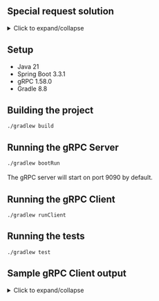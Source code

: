## Special request solution
<details>
<summary>Click to expand/collapse</summary>
  
1. Add the new method to the .proto file:
```
service HospitalService {
  …
  rpc GetAverageAge (AverageAgeRequest) returns (AverageAgeResponse) {}
  …
}
…
message AverageAgeRequest {
    int32 start_year = 1;
    int32 end_year = 2;
}

message AverageAgeResponse {
    repeated PatientAvgAgeData data = 1;
}

message PatientAvgAgeData {
    int32 year = 1;
    int32 month = 2;
    string sex = 3;
    double average_age = 4;
    int32 patient_count = 5;
}
```
2. Use a distributed database system for storing patient data e.g. Cassandra instead of H2.

3. Create a model for patient-age info:
```
@Entity
public class PatientAge {
    private int year;
    private int month;
    private String sex;
    private double averageAge;
    private int patientCount;
    …
}
```
4. Create a service to handle database operations for writing and reading data:
```
@Service
public class AggregatedDataService {
  …
  public void aggregateData(int _year, int _month) {
          String sql =
              "INSERT INTO patient_age (year, month, sex, average_age, patient_count) " +
              "SELECT _year AS year, _month AS month, sex, AVG(age) AS average_age, COUNT(*) AS patient_count " +
              "FROM patients WHERE year = _year AND month = _month GROUP BY sex";
          …
  }

  public List<PatientAge> getAggregatedData(int startYear, int endYear) {
          String sql =
              "SELECT year, month, sex, avg_age, patient_count " +
              "FROM patient_age WHERE year >= startYear AND year <= endYear"
          …
  }
…
}
```
5. Create a service to run aggregation process periodically:
```
@Service
public class AggregationService {
  @Autowired
  private AggregatedDataService aggregatedDataService;

  @Scheduled
      public void aggregateDataDaily() {
          LocalDate localDate = LocalDate.now();
          aggregatedDataService.aggregateData(localDate.getYear(), localDate.getMonth());
          …
      }
  …
}
```
6. Add the new method to GrpcService:
 ```
@GrpcService
public class HospitalServiceImpl extends HospitalServiceGrpc.HospitalServiceImplBase {
    …
    @Autowired
    private AggregatedDataService aggregatedDataService;

    @Override
    public void getAverageAge(AverageAgeRequest request,
                                           StreamObserver<AverageAgeResponse> responseObserver) {
        List<PatientAge> data = aggregatedDataService.getAverageAgeStats(
            request.getStartYear(), request.getEndYear()); 
        …
        responseObserver.onNext(response);
        responseObserver.onCompleted();
   }
  …
}
```
</details>

## Setup
- Java 21
- Spring Boot 3.3.1
- gRPC 1.58.0
- Gradle 8.8

## Building the project
`./gradlew build`

## Running the gRPC Server
`./gradlew bootRun`
<br><br>The gRPC server will start on port 9090 by default.

## Running the gRPC Client
`./gradlew runClient`

## Running the tests
`./gradlew test`

## Sample gRPC Client output

<details>
<summary>Click to expand/collapse</summary>

> Task :GrpcClient.main()<br>
> Create Hospital 1 Response: true<br>
> Create Patient 1 Response: true<br>
> Patients in Hospital 1 before registration: 0<br>
> Register Patient 1 in Hospital 1 Response: true<br>
> Patients in Hospital 1 after registration: 1<br>
> Create Hospital 2 Response: true<br>
> Register Patient 1 in Hospital 2 Response: true<br>
> List of Hospitals of Patient 1: hospitals {<br>
>   id: 1<br>
>   name: "Grpc Test Hospital 1"<br>
>   address: "789 Grpc St"<br>
>   phoneNumber: "111-222-3333"<br>
> }<br>
> hospitals {<br>
>   id: 2<br>
>   name: "Grpc Test Hospital 2"<br>
>   address: "123 Grpc St"<br>
>   phoneNumber: "999-888-7777"<br>
> }<br>

> Hospital 1 has been deleted: true<br>
> List of Hospitals of Patient 1: hospitals {<br>
>   id: 2<br>
>   name: "Grpc Test Hospital 2"<br>
>   address: "123 Grpc St"<br>
>   phoneNumber: "999-888-7777"<br>
> }<br>

> Create Patient 2 Response: true<br>
> Patients in Hospital 2 before registration: 1<br>
> Register Patient 2 in Hospital 2 Response: true<br>
> Patients in Hospital 2 after registration: 2<br>
> Patient 2 has been deleted: true<br>
> Patients in Hospital 2: patients {<br>
>   id: 1<br>
>   first_name: "John"<br>
>   last_name: "Doe"<br>
>   gender: "Male"<br>
>   birth_date: "1990-01-01"<br>
>   phone_number: "444-555-6666"<br>
> }<br>

> Update Patient 1 Response: true<br>
> Patients in Hospital 2: patients {<br>
>   id: 1<br>
>   first_name: "Jessica"<br>
>   last_name: "Doe"<br>
>   gender: "Female"<br>
>   birth_date: "1990-01-01"<br>
>   phone_number: "444-555-6666"<br>
> }<br>

> Update Hospital 2 Response: true<br>
> List of Hospitals of Patient 1: hospitals {<br>
>   id: 2<br>
>   name: "New Shiny Name"<br>
>   address: "123 Grpc St"<br>
>   phoneNumber: "999-888-7777"<br>
> }
</details>

